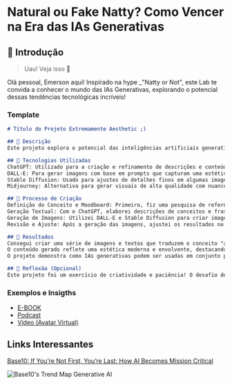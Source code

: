# Natural ou Fake Natty? Como Vencer na Era das IAs Generativas

## 🚀 Introdução

>Uau! Veja isso 👀

Olá pessoal, Emerson aqui! Inspirado na hype _"Natty or Not", este Lab te convida a conhecer o mundo das IAs Generativas, explorando o potencial dessas tendências tecnológicas incríveis!


### Template

```markdown
# Título do Projeto Extremamente Aesthetic ;)

## 📒 Descrição
Este projeto explora o potencial das inteligências artificiais generativas para criar conteúdo visual e textual com foco em uma estética altamente estilizada e cativante. O objetivo é experimentar ferramentas de IA para desenvolver um conceito "aesthetic", mesclando temas como nostalgia digital, vaporwave, e arte moderna minimalista.

## 🤖 Tecnologias Utilizadas
ChatGPT: Utilizado para a criação e refinamento de descrições e conteúdos textuais.
DALL-E: Para gerar imagens com base em prompts que capturam uma estética específica, explorando variações de cores e estilos.
Stable Diffusion: Usado para ajustes de detalhes finos em algumas imagens, possibilitando um controle mais preciso sobre a estética desejada.
Midjourney: Alternativa para gerar visuais de alta qualidade com nuances de iluminação e texturas, criando uma base coesa e estilizada.

## 🧐 Processo de Criação
Definição do Conceito e Moodboard: Primeiro, fiz uma pesquisa de referências estéticas, construindo um moodboard com cores predominantes, elementos visuais, e estilos. Defini o estilo "aesthetic" com tons suaves, sobreposição de elementos digitais e toque nostálgico.
Geração Textual: Com o ChatGPT, elaborei descrições de conceitos e frases, cada uma com uma pegada visual que guiasse os prompts de imagem.
Geração de Imagens: Utilizei DALL-E e Stable Diffusion para criar imagens com temas específicos, seguindo as descrições. Foram ajustados tons pastel e elementos minimalistas para alcançar um visual coeso.
Revisão e Ajuste: Após a geração das imagens, ajustei os resultados no Midjourney para obter a melhor qualidade e definição, mantendo a estética visual e as características do projeto.

## 🚀 Resultados
Consegui criar uma série de imagens e textos que traduzem o conceito "aesthetic" planejado.
O conteúdo gerado reflete uma estética moderna e envolvente, destacando-se pela combinação de temas nostálgicos e digitais, trazendo elementos como glitch art, vaporwave, e minimalismo.
O projeto demonstra como IAs generativas podem ser usadas em conjunto para alcançar uma visão estética clara e cativante.

## 💭 Reflexão (Opcional)
Este projeto foi um exercício de criatividade e paciência! O desafio de "criar algo natty" com IA exigiu vários ajustes nos prompts e testes até encontrar o tom certo. Além disso, perceber como cada ferramenta contribui de forma única mostrou-se fundamental para alcançar uma estética coesa e impactante.
```

### Exemplos e Insigths

- [E-BOOK](/exemplos/E-BOOK.md)
- [Podcast](/exemplos/PODCAST.md)
- [Vídeo (Avatar Virtual)](/exemplos/VIDEO.md)

## Links Interessantes

[Base10: If You’re Not First, You’re Last: How AI Becomes Mission Critical](https://base10.vc/post/generative-ai-mission-critical/)

![Base10's Trend Map Generative AI](https://github.com/digitalinnovationone/lab-natty-or-not/assets/730492/f4df26e8-f8f7-4419-8252-c69d73ea930c)
